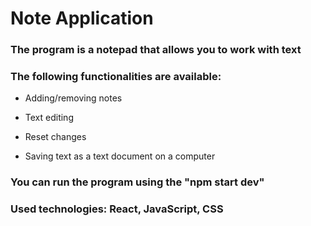 # Note Application

### The program is a notepad that allows you to work with text

### The following functionalities are available:

- Adding/removing notes

- Text editing

- Reset changes

- Saving text as a text document on a computer

### You can run the program using the "npm start dev"

### Used technologies: React, JavaScript, CSS
